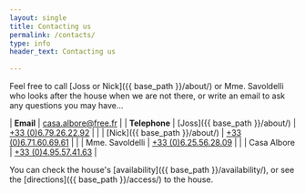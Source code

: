 ```yaml
---
layout: single
title: Contacting us
permalink: /contacts/
type: info
header_text: Contacting us
  
---
```


Feel free to call [Joss or Nick]({{ base_path }}/about/) or Mme. Savoldelli who looks
after the house when we are not there, or write an email to ask any
questions you may have...

| **Email** | [casa.albore@free.fr](mailto:casa.albore@free.fr) |
| **Telephone**    |  [Joss]({{ base_path }}/about/)   | [+33 (0)6.79.26.22.92](tel:+33679262292) |
|                             |  [Nick]({{ base_path }}/about/)  | [+33 (0)6.71.60.69.61](tel:+33671606961) |
|                             |  Mme. Savoldelli  |  [+33 (0)6.25.56.28.09](tel:+33625562809) |
|                             | Casa Albore |  [+33 (0)4.95.57.41.63](tel:+33495574163) |

You can check the house's [availability]({{ base_path }}/availability/), or see the
[directions]({{ base_path }}/access/) to the house.


